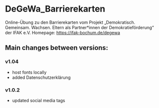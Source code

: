 # DeGeWa_Barrierekarten

Online-Übung zu den Barrierekarten vom Projekt „Demokratisch. Gemeinsam. Wachsen. Eltern als Partner*innen der Demokratieförderung“ der IFAK e.V.
Homepage: https://ifak-bochum.de/degewa

## Main changes between versions:

### v1.04
* host fonts locally
* added Datenschutzerklärung

### v1.0.2
* updated social media tags
